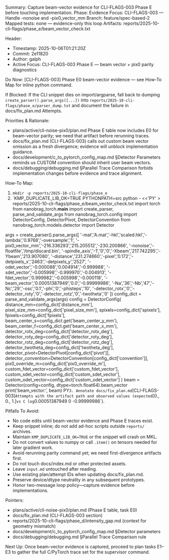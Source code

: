 Summary: Capture beam-vector evidence for CLI-FLAGS-003 Phase E before touching implementation.
Phase: Evidence
Focus: CLI-FLAGS-003 — Handle -nonoise and -pix0_vector_mm
Branch: feature/spec-based-2
Mapped tests: none — evidence-only this loop
Artifacts: reports/2025-10-cli-flags/phase_e/beam_vector_check.txt

Header:
- Timestamp: 2025-10-06T01:21:20Z
- Commit: 2e11820
- Author: galph
- Active Focus: CLI-FLAGS-003 Phase E — beam vector + pix0 parity diagnostics

Do Now: [CLI-FLAGS-003] Phase E0 beam-vector evidence — see How-To Map for inline python command.

If Blocked: If the CLI snippet dies on import/argparse, fall back to dumping `create_parser().parse_args([...])` into `reports/2025-10-cli-flags/phase_e/parser_dump.txt` and document the failure in docs/fix_plan.md Attempts.

Priorities & Rationale:
- plans/active/cli-noise-pix0/plan.md Phase E table now includes E0 for beam-vector parity; we need that artifact before rerunning traces.
- docs/fix_plan.md (CLI-FLAGS-003) calls out custom beam vector omission as a fresh divergence; evidence will unblock implementation guidance.
- docs/development/c_to_pytorch_config_map.md §Detector Parameters reminds us CUSTOM convention should inherit user beam vectors.
- docs/debugging/debugging.md §Parallel Trace Comparison forbids implementation changes before evidence and trace alignment.

How-To Map:
1. `mkdir -p reports/2025-10-cli-flags/phase_e`
2. `KMP_DUPLICATE_LIB_OK=TRUE PYTHONPATH=src python - <<'PY' > reports/2025-10-cli-flags/phase_e/beam_vector_check.txt
import torch
from nanobrag_torch.__main__ import create_parser, parse_and_validate_args
from nanobrag_torch.config import DetectorConfig, DetectorPivot, DetectorConvention
from nanobrag_torch.models.detector import Detector

args = create_parser().parse_args([
    '-mat','A.mat','-hkl','scaled.hkl','-lambda','0.9768','-oversample','1',
    '-pix0_vector_mm','-216.336293','215.205512','-230.200866',
    '-nonoise','-floatfile','/tmp/discard.bin',
    '-spindle_axis','-1','0','0','-Xbeam','217.742295','-Ybeam','213.907080',
    '-distance','231.274660','-pixel','0.172','-detpixels_x','2463','-detpixels_y','2527',
    '-odet_vector','-0.000088','0.004914','-0.999988',
    '-sdet_vector','-0.005998','-0.999970','-0.004913',
    '-fdet_vector','0.999982','-0.005998','-0.000118',
    '-beam_vector','0.00051387949','0.0','-0.99999986',
    '-Na','36','-Nb','47','-Nc','29','-osc','0.1','-phi','0','-phisteps','10',
    '-detector_rotx','0','-detector_roty','0','-detector_rotz','0','-twotheta','0'
])
config_dict = parse_and_validate_args(args)
config = DetectorConfig(
    distance_mm=config_dict['distance_mm'],
    pixel_size_mm=config_dict['pixel_size_mm'],
    spixels=config_dict['spixels'],
    fpixels=config_dict['fpixels'],
    beam_center_s=config_dict.get('beam_center_y_mm'),
    beam_center_f=config_dict.get('beam_center_x_mm'),
    detector_rotx_deg=config_dict['detector_rotx_deg'],
    detector_roty_deg=config_dict['detector_roty_deg'],
    detector_rotz_deg=config_dict['detector_rotz_deg'],
    detector_twotheta_deg=config_dict['twotheta_deg'],
    detector_pivot=DetectorPivot[config_dict['pivot']],
    detector_convention=DetectorConvention[config_dict['convention']],
    pix0_override_m=config_dict['pix0_override_m'],
    custom_fdet_vector=config_dict['custom_fdet_vector'],
    custom_sdet_vector=config_dict['custom_sdet_vector'],
    custom_odet_vector=config_dict['custom_odet_vector']
)
beam = Detector(config=config, dtype=torch.float64).beam_vector
print('beam_vector:', beam)
PY`
3. Annotate docs/fix_plan.md `[CLI-FLAGS-003]` Attempts with the artifact path and observed values (expected `[0., 0., 1.]` vs C log `0.00051387949 0 -0.99999986`).

Pitfalls To Avoid:
- No code edits until beam-vector evidence and Phase E traces exist.
- Keep snippet inline; do not add ad-hoc scripts outside `reports/` archives.
- Maintain `KMP_DUPLICATE_LIB_OK=TRUE` or the snippet will crash on MKL.
- Do not convert values to numpy or call `.item()` on tensors needed for later gradient work.
- Avoid rerunning parity command yet; we need first-divergence artifacts first.
- Do not touch docs/index.md or other protected assets.
- Leave `input.md` untouched after reading.
- Use existing plan/attempt IDs when updating docs/fix_plan.md.
- Preserve device/dtype neutrality in any subsequent prototypes.
- Honor two-message loop policy—capture evidence before implementations.

Pointers:
- plans/active/cli-noise-pix0/plan.md (Phase E table, task E0)
- docs/fix_plan.md (CLI-FLAGS-003 section)
- reports/2025-10-cli-flags/phase_d/intensity_gap.md (context for geometry mismatch)
- docs/development/c_to_pytorch_config_map.md §Detector parameters
- docs/debugging/debugging.md §Parallel Trace Comparison rule

Next Up: Once beam-vector evidence is captured, proceed to plan tasks E1–E3 to gather the full C/PyTorch trace set for the supervisor command.
